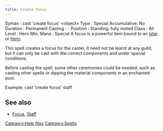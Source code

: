 ```yaml
---
title: Create Focus
---
```


Syntax : cast 'create focus' \<object\> Type : Special Accumulative: No
Duration : Permanent Casting : - Position : Standing; fully rested Class
: All Level : Hero Min. Mana : Special A focus is a powerful item bound
to an [Istar](Istar "wikilink") or [Hero](Hero "wikilink").

This spell creates a focus for the caster, it need not be learnt at any
guild, but it can only be cast with the correct components and under
special conditions.

Before casting the spell, some other ceremonies could be needed, such as
casting other spells or dipping the material components in an enchanted
pool.

Example: cast 'create focus' staff

## See also

- [Focus](Focus "wikilink"), [Staff](Staff "wikilink")

[Category:Help files](Category:Help_files "wikilink")
[Category:Spells](Category:Spells "wikilink")